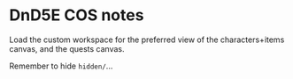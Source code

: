 # DnD5E COS notes
Load the custom workspace for the preferred view of the characters+items canvas, and the quests canvas.

Remember to hide `hidden/`...
